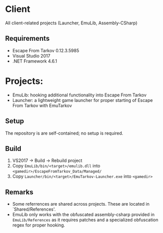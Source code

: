 # Client
All client-related projects (Launcher, EmuLib, Assembly-CSharp)

## Requirements
- Escape From Tarkov 0.12.3.5985
- Visual Studio 2017
- .NET Framework 4.6.1

# Projects:
- EmuLib: hooking additional functionality into Escape From Tarkov
- Launcher: a lightweight game launcher for proper starting of Escape From Tarkov with EmuTarkov

## Setup
The repository is are self-contained; no setup is required.

## Build
1. VS2017 -> Build -> Rebuild project
2. Copy `EmuLib/bin/<target>/emulib.dll` into `<gamedir>/EscapeFromTarkov_Data/Managed/`
3. Copy `Launcher/bin/<target>/EmuTarkov-Launcher.exe` into `<gamedir>`

## Remarks
- Some referrences are shared across projects. These are located in `Shared/References'.
- EmuLib only works with the obfuscated assembly-csharp provided in `EmuLib/References` as it requires patches and a specialized obfuscation regex for proper hooking.
